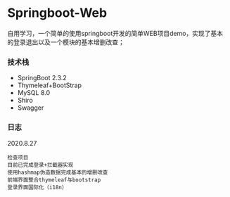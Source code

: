 # Springboot-Web

自用学习，一个简单的使用springboot开发的简单WEB项目demo，实现了基本的登录退出以及一个模块的基本增删改查；

### 技术栈

-   SpringBoot 2.3.2
-   Thymeleaf+BootStrap
-   MySQL 8.0
-   Shiro
-   Swagger

### 日志

2020.8.27
```
检查项目
目前已完成登录+拦截器实现
使用hashmap伪造数据完成基本的增删改查
前端界面整合thymeleaf与bootstrap
登录界面国际化（i18n）
```




